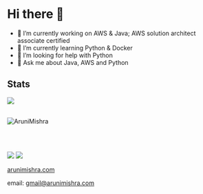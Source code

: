 # Hi there 👋

- 🔭 I’m currently working on AWS & Java; AWS solution architect associate certified
- 🌱 I’m currently learning Python & Docker
- 🤔 I’m looking for help with Python
- 💬 Ask me about Java, AWS and Python

## Stats

<a href="#stats">
<img align="center" src = "https://gh-readme-stats.krish-the-dev.vercel.app/api/top-langs/?username=AruniMishra&hide=css&layout=compact&theme=dark" />
</a>
</br>
</br>

<p><img align="center" src="https://github-readme-streak-stats.herokuapp.com/?user=AruniMishra&theme=dark" alt="AruniMishra" /></p>
</br>
</br>

[<img src="https://img.shields.io/badge/linkedin-%230077B5.svg?&style=for-the-badge&logo=linkedin&logoColor=white" />][linkedin]
[<img src = "https://img.shields.io/badge/gmail-%23E4405F.svg?&style=for-the-badge&logo=gmail&logoColor=white">][gmail]

[arunimishra.com](https://www.arunimishra.com)

[linkedin]: https://www.linkedin.com/in/aruni-mishra-419a3848/
[gmail]: mailto:arunimishramsit@gmail.com
email: gmail@arunimishra.com
